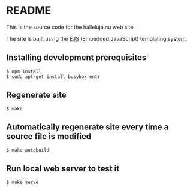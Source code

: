 # README

This is the source code for the halleluja.nu web site.

The site is built using the [EJS](https://ejs.co) (Embedded JavaScript) templating system.

## Installing development prerequisites

```shell
$ npm install
$ sudo apt-get install busybox entr
```

## Regenerate site

```shell
$ make
```

## Automatically regenerate site every time a source file is modified

```shell
$ make autobuild
```

## Run local web server to test it

```shell
$ make serve
```
